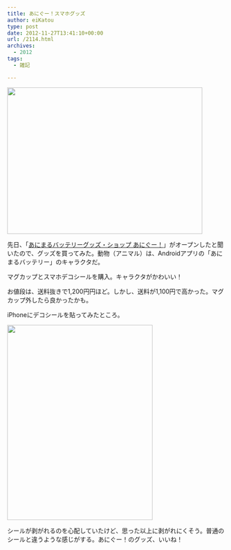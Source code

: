 ```yaml
---
title: あにぐー！スマホグッズ
author: eiKatou
type: post
date: 2012-11-27T13:41:10+00:00
url: /2114.html
archives:
  - 2012
tags:
  - 雑記

---
```

[<img src="/uploads/2012/11/IMG_1032.jpg" alt="" title="IMG_1032" width="451" height="338" class="alignnone size-full wp-image-2115" srcset="/uploads/2012/11/IMG_1032.jpg 451w, /uploads/2012/11/IMG_1032-300x224.jpg 300w, /uploads/2012/11/IMG_1032-400x300.jpg 400w" sizes="(max-width: 451px) 100vw, 451px" />][1]
  
先日、「[あにまるバッテリーグッズ・ショップ あにぐー！][2]」がオープンしたと聞いたので、グッズを買ってみた。動物（アニマル）は、Androidアプリの「あにまるバッテリー」のキャラクタだ。

マグカップとスマホデコシールを購入。キャラクタがかわいい！

お値段は、送料抜きで1,200円円ほど。しかし、送料が1,100円で高かった。マグカップ外したら良かったかも。

iPhoneにデコシールを貼ってみたところ。
  
[<img src="/uploads/2012/11/IMG_0264.jpeg" alt="" title="IMG_0264" width="336" height="450" class="alignnone size-full wp-image-2116" srcset="/uploads/2012/11/IMG_0264.jpeg 336w, /uploads/2012/11/IMG_0264-224x300.jpeg 224w" sizes="(max-width: 336px) 100vw, 336px" />][3]

シールが剥がれるのを心配していたけど、思った以上に剥がれにくそう。普通のシールと違うような感じがする。あにぐー！のグッズ、いいね！

 [1]: /uploads/2012/11/IMG_1032.jpg
 [2]: http://animal-goods.net/
 [3]: /uploads/2012/11/IMG_0264.jpeg
